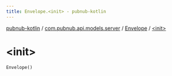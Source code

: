 ```yaml
---
title: Envelope.<init> - pubnub-kotlin
---
```


[pubnub-kotlin](../../index.html) / [com.pubnub.api.models.server](../index.html) / [Envelope](index.html) / [&lt;init&gt;](./-init-.html)

# &lt;init&gt;

`Envelope()`